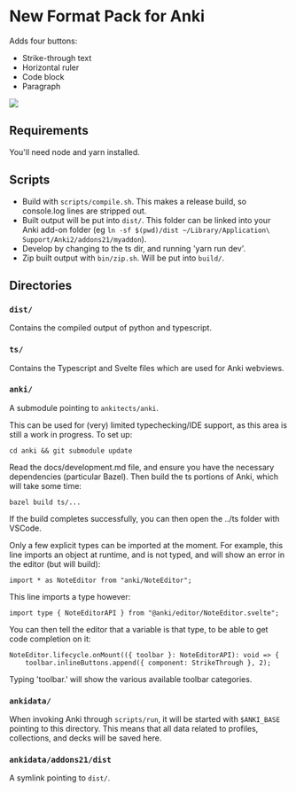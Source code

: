 # New Format Pack for Anki

Adds four buttons:

- Strike-through text
- Horizontal ruler
- Code block
- Paragraph

![](https://i.ibb.co/WHp4mkD/Screenshot-2021-07-13-at-12-02-48.png)

## Requirements

You'll need node and yarn installed.

## Scripts

- Build with `scripts/compile.sh`. This makes a release build, so console.log lines are stripped out.
- Built output will be put into `dist/`. This folder can be linked into your Anki add-on folder
  (eg `ln -sf $(pwd)/dist ~/Library/Application\ Support/Anki2/addons21/myaddon`).
- Develop by changing to the ts dir, and running 'yarn run dev'.
- Zip built output with `bin/zip.sh`. Will be put into `build/`.

## Directories

### `dist/`

Contains the compiled output of python and typescript.

### `ts/`

Contains the Typescript and Svelte files which are used for Anki webviews.

### `anki/`

A submodule pointing to `ankitects/anki`.

This can be used for (very) limited typechecking/IDE support, as this area
is still a work in progress. To set up:

    cd anki && git submodule update

Read the docs/development.md file, and ensure you have the necessary dependencies (particular Bazel). Then
build the ts portions of Anki, which will take some time:

    bazel build ts/...

If the build completes successfully, you can then open the ../ts folder with VSCode.

Only a few explicit types can be imported at the moment. For example, this line
imports an object at runtime, and is not typed, and will show an error in the
editor (but will build):

    import * as NoteEditor from "anki/NoteEditor";

This line imports a type however:

    import type { NoteEditorAPI } from "@anki/editor/NoteEditor.svelte";

You can then tell the editor that a variable is that type, to be able to get code completion
on it:

    NoteEditor.lifecycle.onMount(({ toolbar }: NoteEditorAPI): void => {
        toolbar.inlineButtons.append({ component: StrikeThrough }, 2);

Typing 'toolbar.' will show the various available toolbar categories.

### `ankidata/`

When invoking Anki through `scripts/run`, it will be started with `$ANKI_BASE` pointing to this directory.
This means that all data related to profiles, collections, and decks will be saved here.

### `ankidata/addons21/dist`

A symlink pointing to `dist/`.
